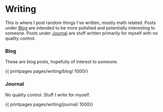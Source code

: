 # Writing

This is where I post random things I've written, mostly math related. Posts under [Blog](#blog) are intended to be more polished and potentially interesting to someone. Posts under [Journal](#journal) are stuff written primarily for myself with no quality control.

<!--

### Most recent posts
{{ printpages pages/blog/ 4}}
-->

### Blog

These are blog posts, hopefully of interest to someone.

{{ printpages pages/writing/blog/ 1000}}

### Journal

No quality control. Stuff I write for myself.

{{ printpages pages/writing/journal/ 1000}}

<!-- Format for link:
[2022-11-04: Why Schemes?](/pages/blog/posts/post1/)
-->
